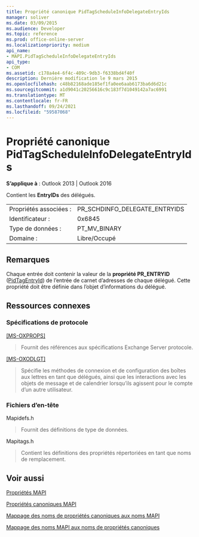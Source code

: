 ```yaml
---
title: Propriété canonique PidTagScheduleInfoDelegateEntryIds
manager: soliver
ms.date: 03/09/2015
ms.audience: Developer
ms.topic: reference
ms.prod: office-online-server
ms.localizationpriority: medium
api_name:
- MAPI.PidTagScheduleInfoDelegateEntryIds
api_type:
- COM
ms.assetid: c178a4e4-6f4c-409c-9db3-f6338bd4f40f
description: Dernière modification le 9 mars 2015
ms.openlocfilehash: c48b82168ade185ef1fa0ee6aab6173ba6d6d21c
ms.sourcegitcommit: a1d9041c20256616c9c183f7d1049142a7ac6991
ms.translationtype: MT
ms.contentlocale: fr-FR
ms.lasthandoff: 09/24/2021
ms.locfileid: "59587068"
---
```

# <a name="pidtagscheduleinfodelegateentryids-canonical-property"></a>Propriété canonique PidTagScheduleInfoDelegateEntryIds

  
  
**S’applique à** : Outlook 2013 | Outlook 2016 
  
Contient les **EntryIDs** des délégués. 
  
|||
|:-----|:-----|
|Propriétés associées :  <br/> |PR_SCHDINFO_DELEGATE_ENTRYIDS  <br/> |
|Identificateur :  <br/> |0x6845  <br/> |
|Type de données :  <br/> |PT_MV_BINARY  <br/> |
|Domaine :  <br/> |Libre/Occupé  <br/> |
   
## <a name="remarks"></a>Remarques

Chaque entrée doit contenir la valeur de la **propriété PR_ENTRYID** ([PidTagEntryId](pidtagentryid-canonical-property.md)) de l’entrée de carnet d’adresses de chaque délégué. Cette propriété doit être définie dans l’objet d’informations du délégué.
  
## <a name="related-resources"></a>Ressources connexes

### <a name="protocol-specifications"></a>Spécifications de protocole

[[MS-OXPROPS]](https://msdn.microsoft.com/library/f6ab1613-aefe-447d-a49c-18217230b148%28Office.15%29.aspx)
  
> Fournit des références aux spécifications Exchange Server protocole.
    
[[MS-OXODLGT]](https://msdn.microsoft.com/library/01a89b11-9c43-4c40-b147-8f6a1ef5a44f%28Office.15%29.aspx)
  
> Spécifie les méthodes de connexion et de configuration des boîtes aux lettres en tant que délégués, ainsi que les interactions avec les objets de message et de calendrier lorsqu’ils agissent pour le compte d’un autre utilisateur.
    
### <a name="header-files"></a>Fichiers d’en-tête

Mapidefs.h
  
> Fournit des définitions de type de données.
    
Mapitags.h
  
> Contient les définitions des propriétés répertoriées en tant que noms de remplacement.
    
## <a name="see-also"></a>Voir aussi



[Propriétés MAPI](mapi-properties.md)
  
[Propriétés canoniques MAPI](mapi-canonical-properties.md)
  
[Mappage des noms de propriétés canoniques aux noms MAPI](mapping-canonical-property-names-to-mapi-names.md)
  
[Mappage des noms MAPI aux noms de propriétés canoniques](mapping-mapi-names-to-canonical-property-names.md)

